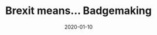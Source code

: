 ---
title: "Brexit means... Badgemaking"
layout: layouts/base.njk
eleventyNavigation:
  key: "Brexit means... Badgemaking"
  order: 10
  parent: Archive
date: 2020-01-10
---
